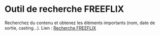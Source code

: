 # Outil de recherche FREEFLIX

Recherchez du contenu et obtenez les éléments importants (nom, date de sortie, casting...).
Lien : [Recherche FREEFLIX](#)
